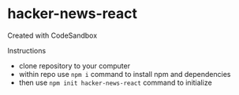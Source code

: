 # hacker-news-react
Created with CodeSandbox

Instructions

- clone repository to your computer
- within repo use `npm i` command to install npm and dependencies
- then use `npm init hacker-news-react` command to initialize
